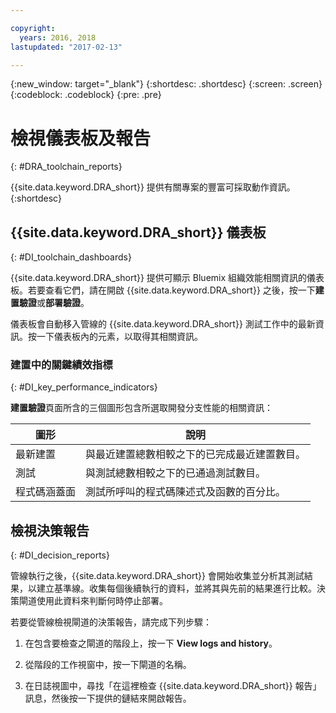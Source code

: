 ```yaml
---

copyright:
  years: 2016, 2018
lastupdated: "2017-02-13"

---
```


{:new_window: target="_blank"}
{:shortdesc: .shortdesc}
{:screen: .screen}
{:codeblock: .codeblock}
{:pre: .pre}

# 檢視儀表板及報告
{: #DRA_toolchain_reports}

{{site.data.keyword.DRA_short}} 提供有關專案的豐富可採取動作資訊。
{:shortdesc}

## {{site.data.keyword.DRA_short}} 儀表板    
{: #DI_toolchain_dashboards}

{{site.data.keyword.DRA_short}} 提供可顯示 Bluemix 組織效能相關資訊的儀表板。若要查看它們，請在開啟 {{site.data.keyword.DRA_short}} 之後，按一下**建置驗證**或**部署驗證**。

儀表板會自動移入管線的 {{site.data.keyword.DRA_short}} 測試工作中的最新資訊。按一下儀表板內的元素，以取得其相關資訊。

### 建置中的關鍵績效指標    
{: #DI_key_performance_indicators}

**建置驗證**頁面所含的三個圖形包含所選取開發分支性能的相關資訊：

<table>
<thead>
<tr>
<th>圖形</th>
<th>說明</th>
</tr>
</thead>

<tbody>
<tr>
<td>最新建置</td>
<td>與最近建置總數相較之下的已完成最近建置數目。</td>
</tr>
<tr>
<td>測試</td>
<td>與測試總數相較之下的已通過測試數目。</td>
</tr>
<tr>
<td>程式碼涵蓋面</td>
<td>測試所呼叫的程式碼陳述式及函數的百分比。</td>
</tr>
</tbody></table>

## 檢視決策報告    
{: #DI_decision_reports}

管線執行之後，{{site.data.keyword.DRA_short}} 會開始收集並分析其測試結果，以建立基準線。收集每個後續執行的資料，並將其與先前的結果進行比較。決策閘道使用此資料來判斷何時停止部署。 

若要從管線檢視閘道的決策報告，請完成下列步驟：

   1. 在包含要檢查之閘道的階段上，按一下 **View logs and history**。

   2. 從階段的工作視窗中，按一下閘道的名稱。

   3. 在日誌視圖中，尋找「在這裡檢查 {{site.data.keyword.DRA_short}} 報告」訊息，然後按一下提供的鏈結來開啟報告。
